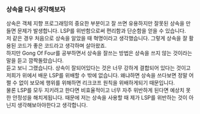 ### **상속을 다시 생각해보자**

상속은 객체 지향 프로그래밍의 중요한 부분이고 잘 쓰면 유용하지만 잘못된 상속을 만들면 문제가 발생합니다. LSP를 위반함으로써 편리함과 단순함을 얻을 수 있습니다.
<br>
저 같은 경우 처음으로 상속을 알았을 때 혁명이라고 생각했습니다. 그렇게 상속을 잘 활용된 코드가 좋은 코드라고 생각하며 살아왔죠.
<br>
하지만 Gong Of Four를 공부하면서 상속을 잘쓰는 방법은 상속을 쓰지 않는 것이라는 말을 듣고 깜짝돌랐습니다. 
<br>
듣고 보니 그랬습니다. 상속이 잘되어있다는 것은 너무 강하게 결합되어 있다는 것이고 저희가 위에서 배운 LSP를 위배할 수 밖에 없습니다. 왜냐하면 상속을 쓰다보면 정말 어쩔 수 없이 보모에 행위를 위해하면 리크코프 원칙을 위배하게되기 때문입니다.
<br>
물론 LSP를 모두 지키려고 한다면 비효율적이고 너무 자주 위반하게 된다면 예상치 못한 안정성을 해치게됩니다. 때문에 저는 상속을 사용할 때 제가 LSP를 위반하는 것이 아닌지 생각해보아야한다고 생각합니다.

